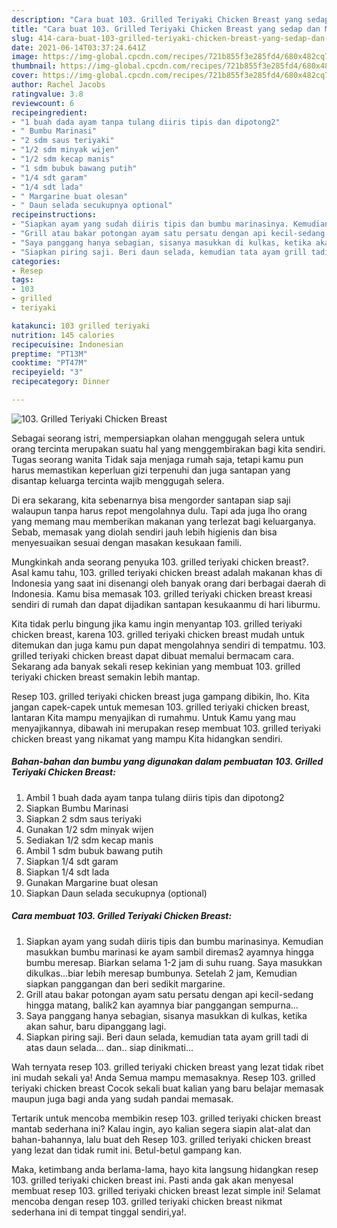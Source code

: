 ```yaml
---
description: "Cara buat 103. Grilled Teriyaki Chicken Breast yang sedap dan Mudah Dibuat"
title: "Cara buat 103. Grilled Teriyaki Chicken Breast yang sedap dan Mudah Dibuat"
slug: 414-cara-buat-103-grilled-teriyaki-chicken-breast-yang-sedap-dan-mudah-dibuat
date: 2021-06-14T03:37:24.641Z
image: https://img-global.cpcdn.com/recipes/721b855f3e285fd4/680x482cq70/103-grilled-teriyaki-chicken-breast-foto-resep-utama.jpg
thumbnail: https://img-global.cpcdn.com/recipes/721b855f3e285fd4/680x482cq70/103-grilled-teriyaki-chicken-breast-foto-resep-utama.jpg
cover: https://img-global.cpcdn.com/recipes/721b855f3e285fd4/680x482cq70/103-grilled-teriyaki-chicken-breast-foto-resep-utama.jpg
author: Rachel Jacobs
ratingvalue: 3.8
reviewcount: 6
recipeingredient:
- "1 buah dada ayam tanpa tulang diiris tipis dan dipotong2"
- " Bumbu Marinasi"
- "2 sdm saus teriyaki"
- "1/2 sdm minyak wijen"
- "1/2 sdm kecap manis"
- "1 sdm bubuk bawang putih"
- "1/4 sdt garam"
- "1/4 sdt lada"
- " Margarine buat olesan"
- " Daun selada secukupnya optional"
recipeinstructions:
- "Siapkan ayam yang sudah diiris tipis dan bumbu marinasinya. Kemudian masukkan bumbu marinasi ke ayam sambil diremas2 ayamnya hingga bumbu meresap. Biarkan selama 1-2 jam di suhu ruang. Saya masukkan dikulkas...biar lebih meresap bumbunya. Setelah 2 jam, Kemudian siapkan panggangan dan beri sedikit margarine."
- "Grill atau bakar potongan ayam satu persatu dengan api kecil-sedang hingga matang, balik2 kan ayamnya biar panggangan sempurna..."
- "Saya panggang hanya sebagian, sisanya masukkan di kulkas, ketika akan sahur, baru dipanggang lagi."
- "Siapkan piring saji. Beri daun selada, kemudian tata ayam grill tadi di atas daun selada... dan.. siap dinikmati..."
categories:
- Resep
tags:
- 103
- grilled
- teriyaki

katakunci: 103 grilled teriyaki 
nutrition: 145 calories
recipecuisine: Indonesian
preptime: "PT13M"
cooktime: "PT47M"
recipeyield: "3"
recipecategory: Dinner

---
```



![103. Grilled Teriyaki Chicken Breast](https://img-global.cpcdn.com/recipes/721b855f3e285fd4/680x482cq70/103-grilled-teriyaki-chicken-breast-foto-resep-utama.jpg)

Sebagai seorang istri, mempersiapkan olahan menggugah selera untuk orang tercinta merupakan suatu hal yang menggembirakan bagi kita sendiri. Tugas seorang  wanita Tidak saja menjaga rumah saja, tetapi kamu pun harus memastikan keperluan gizi terpenuhi dan juga santapan yang disantap keluarga tercinta wajib menggugah selera.

Di era  sekarang, kita sebenarnya bisa mengorder santapan siap saji walaupun tanpa harus repot mengolahnya dulu. Tapi ada juga lho orang yang memang mau memberikan makanan yang terlezat bagi keluarganya. Sebab, memasak yang diolah sendiri jauh lebih higienis dan bisa menyesuaikan sesuai dengan masakan kesukaan famili. 



Mungkinkah anda seorang penyuka 103. grilled teriyaki chicken breast?. Asal kamu tahu, 103. grilled teriyaki chicken breast adalah makanan khas di Indonesia yang saat ini disenangi oleh banyak orang dari berbagai daerah di Indonesia. Kamu bisa memasak 103. grilled teriyaki chicken breast kreasi sendiri di rumah dan dapat dijadikan santapan kesukaanmu di hari liburmu.

Kita tidak perlu bingung jika kamu ingin menyantap 103. grilled teriyaki chicken breast, karena 103. grilled teriyaki chicken breast mudah untuk ditemukan dan juga kamu pun dapat mengolahnya sendiri di tempatmu. 103. grilled teriyaki chicken breast dapat dibuat memalui bermacam cara. Sekarang ada banyak sekali resep kekinian yang membuat 103. grilled teriyaki chicken breast semakin lebih mantap.

Resep 103. grilled teriyaki chicken breast juga gampang dibikin, lho. Kita jangan capek-capek untuk memesan 103. grilled teriyaki chicken breast, lantaran Kita mampu menyajikan di rumahmu. Untuk Kamu yang mau menyajikannya, dibawah ini merupakan resep membuat 103. grilled teriyaki chicken breast yang nikamat yang mampu Kita hidangkan sendiri.

<!--inarticleads1-->

##### Bahan-bahan dan bumbu yang digunakan dalam pembuatan 103. Grilled Teriyaki Chicken Breast:

1. Ambil 1 buah dada ayam tanpa tulang diiris tipis dan dipotong2
1. Siapkan  Bumbu Marinasi
1. Siapkan 2 sdm saus teriyaki
1. Gunakan 1/2 sdm minyak wijen
1. Sediakan 1/2 sdm kecap manis
1. Ambil 1 sdm bubuk bawang putih
1. Siapkan 1/4 sdt garam
1. Siapkan 1/4 sdt lada
1. Gunakan  Margarine buat olesan
1. Siapkan  Daun selada secukupnya (optional)




<!--inarticleads2-->

##### Cara membuat 103. Grilled Teriyaki Chicken Breast:

1. Siapkan ayam yang sudah diiris tipis dan bumbu marinasinya. Kemudian masukkan bumbu marinasi ke ayam sambil diremas2 ayamnya hingga bumbu meresap. Biarkan selama 1-2 jam di suhu ruang. Saya masukkan dikulkas...biar lebih meresap bumbunya. Setelah 2 jam, Kemudian siapkan panggangan dan beri sedikit margarine.
1. Grill atau bakar potongan ayam satu persatu dengan api kecil-sedang hingga matang, balik2 kan ayamnya biar panggangan sempurna...
1. Saya panggang hanya sebagian, sisanya masukkan di kulkas, ketika akan sahur, baru dipanggang lagi.
1. Siapkan piring saji. Beri daun selada, kemudian tata ayam grill tadi di atas daun selada... dan.. siap dinikmati...




Wah ternyata resep 103. grilled teriyaki chicken breast yang lezat tidak ribet ini mudah sekali ya! Anda Semua mampu memasaknya. Resep 103. grilled teriyaki chicken breast Cocok sekali buat kalian yang baru belajar memasak maupun juga bagi anda yang sudah pandai memasak.

Tertarik untuk mencoba membikin resep 103. grilled teriyaki chicken breast mantab sederhana ini? Kalau ingin, ayo kalian segera siapin alat-alat dan bahan-bahannya, lalu buat deh Resep 103. grilled teriyaki chicken breast yang lezat dan tidak rumit ini. Betul-betul gampang kan. 

Maka, ketimbang anda berlama-lama, hayo kita langsung hidangkan resep 103. grilled teriyaki chicken breast ini. Pasti anda gak akan menyesal membuat resep 103. grilled teriyaki chicken breast lezat simple ini! Selamat mencoba dengan resep 103. grilled teriyaki chicken breast nikmat sederhana ini di tempat tinggal sendiri,ya!.

